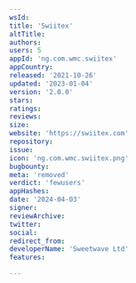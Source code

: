 ```yaml
---
wsId: 
title: 'Swiitex'
altTitle: 
authors: 
users: 5
appId: 'ng.com.wmc.swiitex'
appCountry: 
released: '2021-10-26'
updated: '2023-01-04'
version: '2.0.0'
stars: 
ratings: 
reviews: 
size: 
website: 'https://swiitex.com'
repository: 
issue: 
icon: 'ng.com.wmc.swiitex.png'
bugbounty: 
meta: 'removed'
verdict: 'fewusers'
appHashes: 
date: '2024-04-03'
signer: 
reviewArchive: 
twitter: 
social: 
redirect_from: 
developerName: 'Sweetwave Ltd'
features: 

---
```


